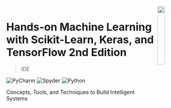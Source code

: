 <img src="https://booktree.ng/wp-content/uploads/2019/08/81Bz8MEztgL-700x919.jpg" align="right" width="20%">

# Hands-on Machine Learning with Scikit-Learn, Keras, and TensorFlow 2nd Edition

> IDE

![PyCharm](https://img.shields.io/badge/PyCharm-2019.2.3%20(Professional%20Edition)-brightgreen)
![Spyder](https://img.shields.io/badge/Spyder-3.3.6-red)
![Python](https://img.shields.io/badge/python-3.7.4-blue)


Concepts, Tools, and Techniques to Build Intelligent Systems